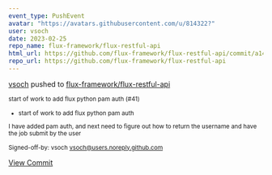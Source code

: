 ```yaml
---
event_type: PushEvent
avatar: "https://avatars.githubusercontent.com/u/814322?"
user: vsoch
date: 2023-02-25
repo_name: flux-framework/flux-restful-api
html_url: https://github.com/flux-framework/flux-restful-api/commit/a143c11386105306d6816ef4b477b718c72641a2
repo_url: https://github.com/flux-framework/flux-restful-api
---
```


<a href='https://github.com/vsoch' target='_blank'>vsoch</a> pushed to <a href='https://github.com/flux-framework/flux-restful-api' target='_blank'>flux-framework/flux-restful-api</a>

<small>start of work to add flux python pam auth (#41)

* start of work to add flux python pam auth

I have added pam auth, and next need to figure out how to return
the username and have the job submit by the user

Signed-off-by: vsoch <vsoch@users.noreply.github.com></small>

<a href='https://github.com/flux-framework/flux-restful-api/commit/a143c11386105306d6816ef4b477b718c72641a2' target='_blank'>View Commit</a>